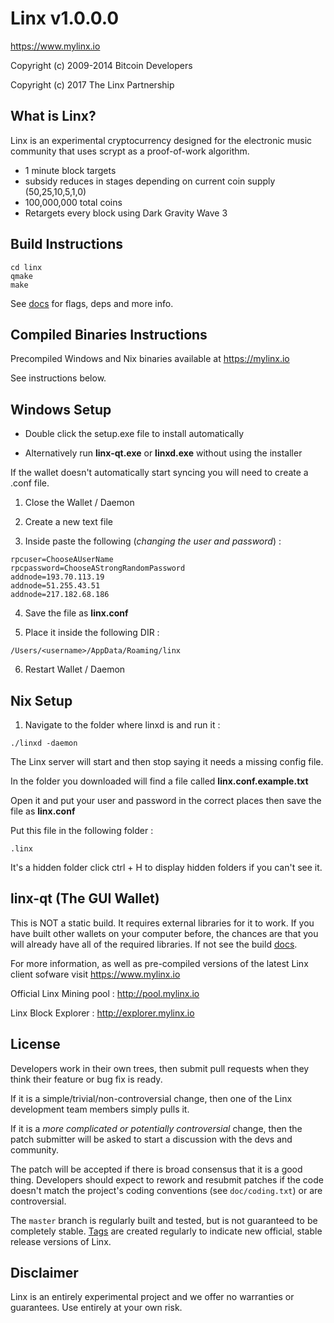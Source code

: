 Linx v1.0.0.0
================================

https://www.mylinx.io

Copyright (c) 2009-2014 Bitcoin Developers

Copyright (c) 2017 The Linx Partnership

What is Linx?
----------------

Linx is an experimental cryptocurrency designed for the electronic music community that uses
scrypt as a proof-of-work algorithm.

 - 1 minute block targets
 - subsidy reduces in stages depending on current coin supply (50,25,10,5,1,0)
 - 100,000,000 total coins
 - Retargets every block using Dark Gravity Wave 3


Build Instructions
------------------

```
cd linx
qmake
make
```

See [docs](https://github.com/linx-project/linx/tree/master/doc) for flags, deps and more info.


Compiled Binaries Instructions
------------------------------

Precompiled Windows and Nix binaries available at https://mylinx.io

See instructions below.


Windows Setup
--------------------

- Double click the setup.exe file to install automatically

- Alternatively run **linx-qt.exe** or **linxd.exe** without using the installer

If the wallet doesn't automatically start syncing you will need to create a
.conf file.

1) Close the Wallet / Daemon

2) Create a new text file

3) Inside paste the following (*changing the user and password*) :

```
rpcuser=ChooseAUserName
rpcpassword=ChooseAStrongRandomPassword
addnode=193.70.113.19
addnode=51.255.43.51
addnode=217.182.68.186
```

4) Save the file as **linx.conf**

5) Place it inside the following DIR :

```
/Users/<username>/AppData/Roaming/linx
```

6) Restart Wallet / Daemon


Nix Setup
--------------------

1) Navigate to the folder where linxd is and run it :

```
./linxd -daemon
```

The Linx server will start and then stop saying it needs a missing config file.

In the folder you downloaded will find a file called **linx.conf.example.txt**

Open it and put your user and password in the correct places then save the file as **linx.conf**

Put this file in the following folder :

```
.linx
```

It's a hidden folder click ctrl + H to display hidden folders if you can't see it.


linx-qt (The GUI Wallet)
------------------------

This is NOT a static build. It requires external libraries for it to work. If you have built other wallets on your computer before, the chances are that you will already have all of the required libraries. If not see the build [docs](https://github.com/linx-project/linx/tree/master/doc).


For more information, as well as pre-compiled versions of the latest Linx client sofware visit https://www.mylinx.io

Official Linx Mining pool : http://pool.mylinx.io

Linx Block Explorer : http://explorer.mylinx.io


License
-------------------

Developers work in their own trees, then submit pull requests when they think their feature or bug fix is ready.

If it is a simple/trivial/non-controversial change, then one of the Linx development team members simply pulls it.

If it is a *more complicated or potentially controversial* change, then the patch submitter will be asked to start a discussion with the devs and community.

The patch will be accepted if there is broad consensus that it is a good thing.
Developers should expect to rework and resubmit patches if the code doesn't match the project's coding conventions (see `doc/coding.txt`) or are controversial.

The `master` branch is regularly built and tested, but is not guaranteed to be completely stable. [Tags](https://github.com/linx-project/linx/tags) are created regularly to indicate new official, stable release versions of Linx.


Disclaimer
-------------------

Linx is an entirely experimental project and we offer no warranties or guarantees.
Use entirely at your own risk.
